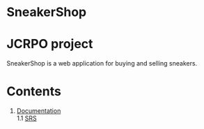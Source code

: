 # SneakerShop
# JCRPO project
SneakerShop is a web application for buying and selling sneakers. <br>

# Contents
1. [Documentation](https://github.com/alecsbeinar/SneakerShop/tree/master/Documentation) <br>
   1.1 [SRS]() <br>
